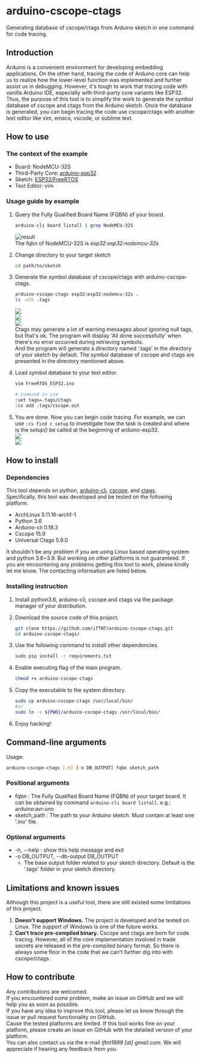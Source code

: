 # arduino-cscope-ctags

Generating database of cscope/ctags from Arduino sketch in one command for code tracing.

## Introduction

Arduino is a convenient environment for developing embedding applications. On the other hand, tracing the code of Arduino core can help us to realize how the lower-level function was implemented and further assist us in debugging. However, it's tough to work that tracing code with vanilla Arduino IDE, especially with third-party core variants like ESP32.  
Thus, the purpose of this tool is to simplify the work to generate the symbol database of cscope and ctags from the Arduino sketch. Once the database is generated, you can begin tracing the code use cscope/ctags with another text editor like vim, emacs, vscode, or sublime text.

## How to use

### The context of the example

- Board: NodeMCU-32S
- Third-Party Core: [arduino-esp32](https://github.com/espressif/arduino-esp32/tree/1.0.6)
- Sketch: [ESP32/FreeRTOS](https://github.com/espressif/arduino-esp32/blob/1.0.6/libraries/ESP32/examples/FreeRTOS/FreeRTOS.ino)
- Text Editor: vim

### Usage guide by example

1. Query the Fully Qualified Board Name (FQBN) of your board.

   ```bash
   arduino-cli board listall | grep NodeMCU-32S
   ```

   ![result](https://i.imgur.com/qfcC3KT.png)  
   The fqbn of NodeMCU-32S is _esp32:esp32:nodemcu-32s_

2. Change directory to your target sketch

   ```bash
   cd path/to/sketch
   ```

3. Generate the symbol database of cscope/ctags with arduino-cscope-ctags.

   ```bash
   arduino-cscope-ctags esp32:esp32:nodemcu-32s .
   ls -alh .tags
   ```

   ![](https://i.imgur.com/3oYbRuV.png)  
   ![](https://i.imgur.com/m9G8li7.png)  
   ![](https://i.imgur.com/uZhXUCx.png)  
   Ctags may generate a lot of warning messages about ignoring null tags, but that's ok. The program will display 'All done successfully' when there's no error occurred during retrieving symbols.  
   And the program will generate a directory named '.tags' in the directory of your sketch by default. The symbol database of cscope and ctags are presented in the directory mentioned above.

4. Load symbol database to your text editor.

   ```bash
   vim FreeRTOS_ESP32.ino

   # Command in vim
   :set tags=.tags/ctags
   :cs add .tags/cscope.out
   ```

5. You are done.
   Now you can begin code tracing. For example, we can use `:cs find c setup` to investigate how the task is created and where is the _setup()_ be called at the beginning of arduino-esp32.  
   ![](https://i.imgur.com/3t7I1MW.png)  
   ![](https://i.imgur.com/tzK9sda.png)

## How to install

### Dependencies

This tool depends on python, [arduino-cli](https://github.com/arduino/arduino-cli), [cscope](http://cscope.sourceforge.net/), and [ctags](https://github.com/universal-ctags/ctags).  
Specifically, this tool was developed and be tested on the following platform.

- ArchLinux 5.11.16-arch1-1
- Python 3.6
- Arduino-cli 0.18.3
- Cscope 15.9
- Universal Ctags 5.9.0

It shouldn't be any problem if you are using Linux based operating system and python 3.6~3.9. But working on other platforms is not guaranteed. If you are encountering any problems getting this tool to work, please kindly let me know. The contacting information are listed below.

### Installing instruction

1. Install python3.6, arduino-cli, cscope and ctags via the package manager of your distribution.
2. Download the source code of this project.

   ```bash
   git clone https://github.com/ifTNT/arduino-cscope-ctags.git
   cd arduino-cscope-ctags/
   ```

3. Use the following command to install other dependencies.

   ```bash
   sudo pip install -r requirements.txt
   ```

4. Enable executing flag of the main program.

   ```bash
   chmod +x arduino-cscope-ctags
   ```

5. Copy the executable to the system directory.

   ```bash
   sudo cp arduino-cscope-ctags /usr/local/bin/
   #or
   sudo ln -s ${PWD}/arduino-cscope-ctags /usr/local/bin/
   ```

6. Enjoy hacking!

## Command-line arguments

Usage:

```bash
arduino-cscope-ctags [-h] [-o DB_OUTPUT] fqbn sketch_path
```

### Positional arguments

- fqbn : The Fully Qualified Board Name (FQBN) of your target board. It can be obtained by command `arduino-cli board listall`. e.g.: arduino:avr:uno
- sketch_path : The path to your Arduino sketch. Must contain at least one '.ino' file.

### Optional arguments

- -h, --help : show this help message and exit
- -o DB_OUTPUT, --db-output DB_OUTPUT
  - The base output folder related to your sketch directory. Default is the '.tags' folder in your sketch directory.

## Limitations and known issues

Although this project is a useful tool, there are still existed some limitations of this project.

1. **Doesn't support Windows.** The project is developed and be tested on Linux. The support of Windows is one of the future works.
2. **Can't trace pre-compiled binary.** Cscope and ctags are born for code tracing. However, all of the core implementation involved in trade secrets are released in the pre-compiled binary format. So there is always some floor in the code that we can't further dig into with cscope/ctags.

## How to contribute

Any contributions are welcomed.  
If you encountered some problem, make an issue on GitHub and we will help you as soon as possible.  
If you have any idea to improve this tool, please let us know through the issue or pull request functionality on GitHub.  
Cause the tested platforms are limited. If this tool works fine on your platform, please create an issue on GitHub with the detailed version of your platform.  
You can also contact us via the e-mail _iftnt1999 [at] gmail.com_. We will appreciate if hearing any feedback from you.
